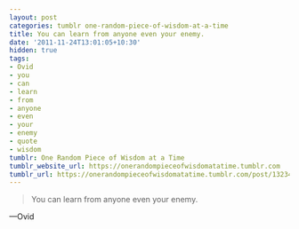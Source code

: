 ```yaml
---
layout: post
categories: tumblr one-random-piece-of-wisdom-at-a-time
title: You can learn from anyone even your enemy.
date: '2011-11-24T13:01:05+10:30'
hidden: true
tags:
- Ovid
- you
- can
- learn
- from
- anyone
- even
- your
- enemy
- quote
- wisdom
tumblr: One Random Piece of Wisdom at a Time
tumblr_website_url: https://onerandompieceofwisdomatatime.tumblr.com
tumblr_url: https://onerandompieceofwisdomatatime.tumblr.com/post/13234064745/you-can-learn-from-anyone-even-your-enemy
---
```

> You can learn from anyone even your enemy.

—Ovid
